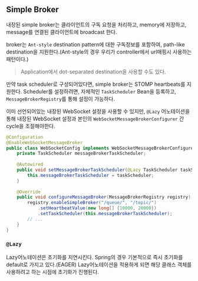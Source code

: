 ## Simple Broker

내장된 simple broker는 클라이언트의 구독 요청을 처리하고, memory에 저장하고, message를 연결된 클라이언트에 broadcast 한다.

broker는 `Ant-style` destination pattern에 대한 구독정보를 포함하여, path-like destination을 지원한다.(Ant-style의 경우 우리가 controller에서 url매핑시 사용하는 패턴이다.)

> Application에서 dot-separated destination을 사용할 수도 있다.

만약 task scheduler로 구성되어있다면, simple broker는 STOMP heartbeats를 지원한다.
Scheduler를 설정하려면, 자체적인 `TaskScheduler` Bean을 등록하고, `MessageBrokerRegistry`를 통해 설정이 가능하다.

이미 선언되어있는 내장된 WebSocket 설정을 사용할 수 있지만, `@Lazy` 어노테이션을 통해 내장된 WebSocket 설정과 본인의 `WebSocketMessageBrokerConfigurer` 간 cycle을 조절해야한다.


```java
@Configuration 
@EnableWebSocketMessageBroker 
public class WebSocketConfig implements WebSocketMessageBrokerConfigurer { 
	private TaskScheduler messageBrokerTaskScheduler; 
	
	@Autowired 
	public void setMessageBrokerTaskScheduler(@Lazy TaskScheduler taskScheduler){ // Lazy어노테이션을 통해 cycle 조절
		this.messageBrokerTaskScheduler = taskScheduler; 
	} 
	
	@Override 
	public void configureMessageBroker(MessageBrokerRegistry registry) {
		registry.enableSimpleBroker("/queue/", "/topic/") 
			.setHeartbeatValue(new long[] {10000, 20000}) 
			.setTaskScheduler(this.messageBrokerTaskScheduler); 
		// ... 
	} 
}
```

### `@Lazy`

Lazy어노테이션은 초기화를 지연시킨다.
Spring의 경우 기본적으로 즉시 초기화를 default로 가지고 있다.(EAGER)
Lazy어노테이션을 적용하게 되면 해당 클래스 객체를 사용하려고 하는 시점에 초기화가 진행된다.